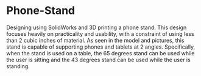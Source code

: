 # Phone-Stand
Designing using SolidWorks and 3D printing a phone stand. This design focuses heavily on practicality and usability, with a constraint of using less than 2 cubic inches of material. As seen in the model and pictures, this stand is capable of supporting phones and tablets at 2 angles. Specifically, when the stand is used on a table, the 65 degrees stand can be used while the user is sitting and the 43 degrees stand can be used while the user is standing.  
